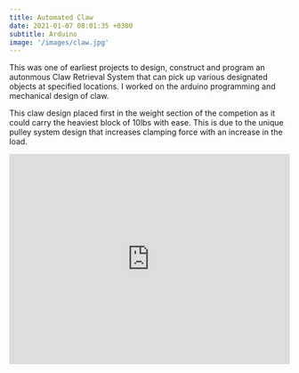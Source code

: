 ```yaml
---
title: Automated Claw
date: 2021-01-07 08:01:35 +0300
subtitle: Arduino
image: '/images/claw.jpg'
---
```


This was one of earliest projects to design, construct and program an autonmous Claw Retrieval System that can pick up various designated objects at specified locations. I worked on the arduino programming and mechanical design of claw. 

This claw design placed first in the weight section of the competion as it could carry the heaviest block of 10lbs with ease. This is due to the unique pulley system design that increases clamping force with an increase in the load.

<p><div style="padding:75% 0 0 0;position:relative;"><iframe src="https://player.vimeo.com/video/716466687?h=0e8ccfcfe8&amp;badge=0&amp;autopause=0&amp;player_id=0&amp;app_id=58479" frameborder="0" allow="autoplay; fullscreen; picture-in-picture" allowfullscreen style="position:absolute;top:0;left:0;width:100%;height:100%;" title="video-1548385194.mp4"></iframe></div><script src="https://player.vimeo.com/api/player.js"></script></p>


